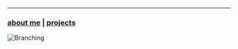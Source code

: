 * * *
### [about me](https://abradaric.me)   |   [projects](./projects.html)

![Branching](https://i.imgur.com/0Wj2wwf.jpg)

